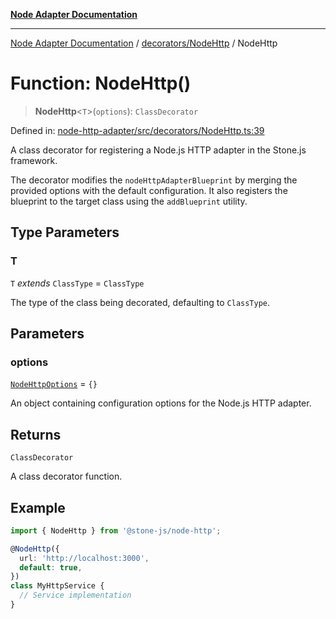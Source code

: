 [**Node Adapter Documentation**](../../../README.md)

***

[Node Adapter Documentation](../../../README.md) / [decorators/NodeHttp](../README.md) / NodeHttp

# Function: NodeHttp()

> **NodeHttp**\<`T`\>(`options`): `ClassDecorator`

Defined in: [node-http-adapter/src/decorators/NodeHttp.ts:39](https://github.com/stonemjs/node-http-adapter/blob/2d4cdca7f2d56ee189e6562c361aeaf96b9f1db2/src/decorators/NodeHttp.ts#L39)

A class decorator for registering a Node.js HTTP adapter in the Stone.js framework.

The decorator modifies the `nodeHttpAdapterBlueprint` by merging the provided options
with the default configuration. It also registers the blueprint to the target class using
the `addBlueprint` utility.

## Type Parameters

### T

`T` *extends* `ClassType` = `ClassType`

The type of the class being decorated, defaulting to `ClassType`.

## Parameters

### options

[`NodeHttpOptions`](../interfaces/NodeHttpOptions.md) = `{}`

An object containing configuration options for the Node.js HTTP adapter.

## Returns

`ClassDecorator`

A class decorator function.

## Example

```typescript
import { NodeHttp } from '@stone-js/node-http';

@NodeHttp({
  url: 'http://localhost:3000',
  default: true,
})
class MyHttpService {
  // Service implementation
}
```
